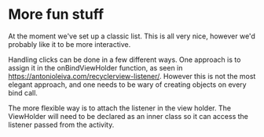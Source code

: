 # More fun stuff

At the moment we've set up a classic list. This is all very nice, however we'd probably like it to be more interactive.

Handling clicks can be done in a few different ways. One approach is to assign it in the onBindViewHolder function, as seen in https://antonioleiva.com/recyclerview-listener/.
However this is not the most elegant approach, and one needs to be wary of creating objects on every bind call.

The more flexible way is to attach the listener in the view holder. The ViewHolder will need to be declared as an inner class so it can access the listener passed from the activity.